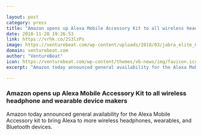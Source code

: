 ```yaml
---

layout: post
category: press
title: "Amazon opens up Alexa Mobile Accessory Kit to all wireless headphone and wearable device makers"
date: 2018-11-20 19:26:53
link: https://vrhk.co/2S3lzPs
image: https://venturebeat.com/wp-content/uploads/2018/03/jabra_elite_65t_lifestyle.jpg?fit=3000%2C2000&strip=all
domain: venturebeat.com
author: "VentureBeat"
icon: https://venturebeat.com/wp-content/themes/vb-news/img/favicon.ico
excerpt: "Amazon today announced general availability for the Alexa Mobile Accessory kit to bring Alexa to more wireless headphones, wearables, and Bluetooth devices."

---
```


### Amazon opens up Alexa Mobile Accessory Kit to all wireless headphone and wearable device makers

Amazon today announced general availability for the Alexa Mobile Accessory kit to bring Alexa to more wireless headphones, wearables, and Bluetooth devices.